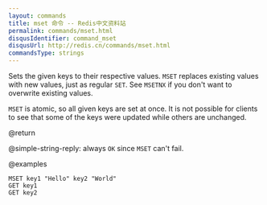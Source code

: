 ```yaml
---
layout: commands
title: mset 命令 -- Redis中文资料站
permalink: commands/mset.html
disqusIdentifier: command_mset
disqusUrl: http://redis.cn/commands/mset.html
commandsType: strings
---
```


Sets the given keys to their respective values.
`MSET` replaces existing values with new values, just as regular `SET`.
See `MSETNX` if you don't want to overwrite existing values.

`MSET` is atomic, so all given keys are set at once.
It is not possible for clients to see that some of the keys were updated while
others are unchanged.

@return

@simple-string-reply: always `OK` since `MSET` can't fail.

@examples

```cli
MSET key1 "Hello" key2 "World"
GET key1
GET key2
```
